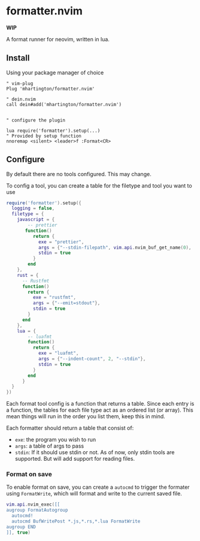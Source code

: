 # formatter.nvim

**WIP**

A format runner for neovim, written in lua.

## Install

Using your package manager of choice

```vim
" vim-plug
Plug 'mhartington/formatter.nvim'

" dein.nvim
call dein#add('mhartington/formatter.nvim')


" configure the plugin

lua require('formatter').setup(...)
" Provided by setup function
nnoremap <silent> <leader>f :Format<CR>
```

## Configure

By default there are no tools configured. This may change.

To config a tool, you can create a table for the filetype and tool you want to use

```lua
require('formatter').setup({
  logging = false,
  filetype = {
    javascript = {
        -- prettier
       function()
          return {
            exe = "prettier",
            args = {"--stdin-filepath", vim.api.nvim_buf_get_name(0), '--single-quote'},
            stdin = true
          }
        end
    },
    rust = {
      -- Rustfmt
      function()
        return {
          exe = "rustfmt",
          args = {"--emit=stdout"},
          stdin = true
        }
      end
    },
    lua = {
        -- luafmt
        function()
          return {
            exe = "luafmt",
            args = {"--indent-count", 2, "--stdin"},
            stdin = true
          }
        end
      }
  }
})
```

Each format tool config is a function that returns a table.
Since each entry is a function, the tables for each file type act as an ordered list (or array).
This mean things will run in the order you list them, keep this in mind.

Each formatter should return a table that consist of:
- `exe`: the program you wish to run
- `args`: a table of args to pass
- `stdin`: If it should use stdin or not. As of now, only stdin tools are supported. But will add support for reading files.

### Format on save

To enable format on save, you can create a `autocmd` to trigger the formater using `FormatWrite`, which will format and write to the current saved file.

```lua
vim.api.nvim_exec([[
augroup FormatAutogroup
  autocmd!
  autocmd BufWritePost *.js,*.rs,*.lua FormatWrite
augroup END
]], true)
```
